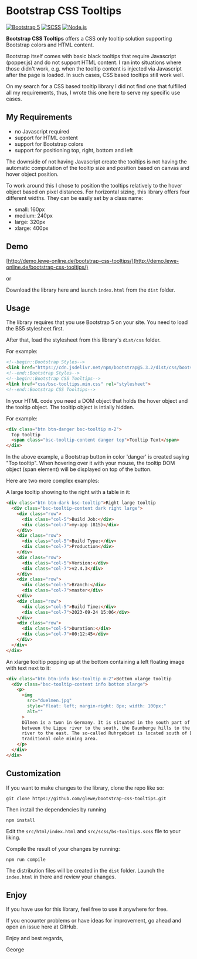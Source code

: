 # Bootstrap CSS Tooltips

[![Bootstrap 5](https://img.shields.io/badge/Bootstrap%205-7952b3.svg)](https://www.getbootstrap.com/)
[![SCSS](https://img.shields.io/badge/SCSS-c46c98.svg)](https://sass-lang.com/)
[![Node.js](https://img.shields.io/badge/Node.js-6eaa51.svg)](https://nodejs.org/en/)

**Bootstrap CSS Tooltips** offers a CSS only tooltip solution supporting Bootstrap colors and HTML content.

Bootstrap itself comes with basic black tooltips that require Javascript (popper.js) and do not support HTML content. 
I ran into situations where those didn't work, e.g. when the tooltip content is injected via Javascript after the page is loaded.
In such cases, CSS based tooltips still work well.

On my search for a CSS based tooltip library I did not find one that fulfilled all my requirements, thus, I wrote this one here to serve my specific use cases.

## My Requirements

- no Javascript required
- support for HTML content
- support for Bootstrap colors
- support for positioning top, right, bottom and left

The downside of not having Javascript create the tooltips is not having the automatic computation of the tooltip size and position based on canvas and hover object position.

To work around this I chose to position the tooltips relatively to the hover object based on pixel distances. For horizontal sizing, this library offers four different widths. They 
can be easily set by a class name:

- small: 160px
- medium: 240px
- large: 320px
- xlarge: 400px

## Demo

[http://demo.lewe-online.de/bootstrap-css-tooltips/](http://demo.lewe-online.de/bootstrap-css-tooltips/)

or

Download the library here and launch `index.html` from the `dist` folder.

## Usage

The library requires that you use Bootstrap 5 on your site. You need to load the BS5 stylesheet first.

After that, load the stylesheet from this library's `dist/css` folder. 

For example:

```html
<!--begin::Bootstrap Styles-->
<link href="https://cdn.jsdelivr.net/npm/bootstrap@5.3.2/dist/css/bootstrap.min.css" rel="stylesheet">
<!--end::Bootstrap Styles-->
<!--begin::Bootstrap CSS Tooltips-->
<link href="css/bsc-tooltips.min.css" rel="stylesheet">
<!--end::Bootstrap CSS Tooltips-->
```
In your HTML code you need a DOM object that holds the hover object and the tooltip object. The tooltip object is intially hidden. 

For example:

```html
<div class="btn btn-danger bsc-tooltip m-2">
  Top tooltip
  <span class="bsc-tooltip-content danger top">Tooltip Text</span>
</div>
```
In the above example, a Bootstrap button in color 'danger' is created saying "Top tooltip". When hovering over it with your mouse, 
the tooltip DOM object (span element) will be displayed on top of the button.

Here are two more complex examples:

A large tooltip showing to the right with a table in it:
```html
<div class="btn btn-dark bsc-tooltip">Right large tooltip
  <div class="bsc-tooltip-content dark right large">
    <div class="row">
      <div class="col-5">Build Job:</div>
      <div class="col-7">my-app (815)</div>
    </div>
    <div class="row">
      <div class="col-5">Build Type:</div>
      <div class="col-7">Production</div>
    </div>
    <div class="row">
      <div class="col-5">Version:</div>
      <div class="col-7">v2.4.3</div>
    </div>
    <div class="row">
      <div class="col-5">Branch:</div>
      <div class="col-7">master</div>
    </div>
    <div class="row">
      <div class="col-5">Build Time:</div>
      <div class="col-7">2023-09-24 15:06</div>
    </div>
    <div class="row">
      <div class="col-5">Duration:</div>
      <div class="col-7">00:12:45</div>
    </div>
  </div>
</div>
```
An xlarge tooltip popping up at the bottom containing a left floating image with text next to it:
```html
<div class="btn btn-info bsc-tooltip m-2">Bottom xlarge tooltip
  <div class="bsc-tooltip-content info bottom xlarge">
    <p>
      <img 
        src="duelmen.jpg" 
        style="float: left; margin-right: 8px; width: 100px;" 
        alt=""
      >
      Dülmen is a twon in Germany. It is situated in the south part of the Münsterland area, 
      between the Lippe river to the south, the Baumberge hills to the north and the Ems 
      river to the east. The so-called Ruhrgebiet is located south of Dülmen, once a 
      traditional cole mining area.
    </p>
  </div>
</div>

```
## Customization

If you want to make changes to the library, clone the repo like so:

```
git clone https://github.com/glewe/bootstrap-css-tooltips.git
```

Then install the dependencies by running
```
npm install
```

Edit the `src/html/index.html` and `src/scss/bs-tooltips.scss` file to your liking.

Compile the result of your changes by running:

```
npm run compile
```

The distribution files will be created in the `dist` folder. Launch the `index.html` in there and review your changes.

## Enjoy

If you have use for this library, feel free to use it anywhere for free.

If you encounter problems or have ideas for improvement, go ahead and open an issue here at GitHub.

Enjoy and best regards,

George
